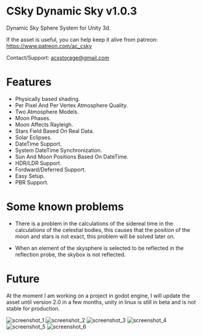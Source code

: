 # CSky Dynamic Sky v1.0.3

Dynamic Sky Sphere System for Unity 3d.

If the asset is useful, you can help keep it alive from patreon: https://www.patreon.com/ac_csky

Contact/Support: acxstorage@gmail.com

# Features
- Physically based shading.
- Per Pixel And Per Vertex Atmosphere Quality.
- Two Atmosphere Models.
- Moon Phases.
- Moon Affects Rayleigh.
- Stars Field Based On Real Data.
- Solar Eclipses.
- DateTime Support.
- System DateTime Synchronization.
- Sun And Moon Positions Based On DateTime.
- HDR/LDR Support.
- Fordward/Deferred Support.
- Easy Setup.
- PBR Support.

# Some known problems
- There is a problem in the calculations of the sidereal time in the calculations of the celestial bodies, this causes that the position of the moon and stars is not exact, this problem will be solved later on.

- When an element of the skysphere is selected to be reflected in the reflection probe, the skybox is not reflected.

# Future
At the moment I am working on a project in godot engine, I will update the asset until version 2.0 in a few months, unity in linux is still in beta and is not stable for production.

![screenshot_1](https://user-images.githubusercontent.com/32694412/31422103-e4df2f26-ae08-11e7-8a21-32fba3bd3e97.png)
![screenshot_2](https://user-images.githubusercontent.com/32694412/31422104-e509a8c8-ae08-11e7-9456-ce0c32c784c5.png)
![screenshot_3](https://user-images.githubusercontent.com/32694412/31422106-e531d618-ae08-11e7-910a-b0e655d9bab9.png)
![screenshot_4](https://user-images.githubusercontent.com/32694412/31422108-e55b21da-ae08-11e7-8a5e-bfe4531d8359.png)
![screenshot_5](https://user-images.githubusercontent.com/32694412/31422109-e5880c18-ae08-11e7-8c8e-c5a5cf04f1df.png)
![screenshot_6](https://user-images.githubusercontent.com/32694412/31422165-3be2fe88-ae09-11e7-8998-a74ffc83dd1d.png)

